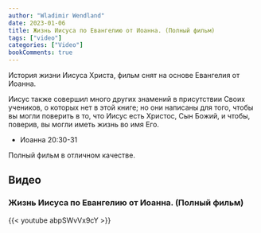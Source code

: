 ```yaml
---
author: "Wladimir Wendland"
date: 2023-01-06
title: Жизнь Иисуса по Евангелию от Иоанна. (Полный фильм)
tags: ["video"]
categories: ["Video"]
bookComments: true
---
```

История жизни Иисуса Христа, фильм снят на основе Евангелия от Иоанна. 

Иисус также совершил много других знамений в присутствии Своих учеников, о которых нет в этой книге; но они написаны для 
того, чтобы вы могли поверить в то, что Иисус есть Христос, Сын Божий, и чтобы, поверив, вы могли иметь жизнь во имя Его. 
- Иоанна 20:30-31

Полный фильм в отличном качестве.

<!--more-->

## Видео

### Жизнь Иисуса по Евангелию от Иоанна. (Полный фильм)
{{< youtube abpSWvVx9cY >}}
